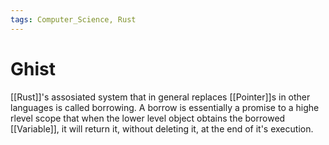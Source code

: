 ```yaml
---
tags: Computer_Science, Rust
---
```


# Ghist

[[Rust]]'s assosiated system that in general replaces [[Pointer]]s in other languages is called borrowing. A borrow is essentially a promise to a highe rlevel scope that when the lower level object obtains the borrowed [[Variable]], it will return it, without deleting it, at the end of it's execution.

